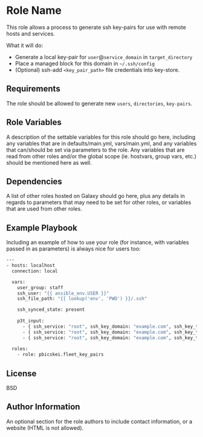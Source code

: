 Role Name
=========

This role allows a process to generate ssh key-pairs for use with remote hosts and services.

What it will do:

* Generate a local key-pair for `user`@`service_domain` in `target_directory`
* Place a managed block for this domain in `~/.ssh/config`
* (Optional) ssh-add `<key_pair_path>` file credentials into key-store.

Requirements
------------

The role should be allowed to generate new `users`, `directories`, `key-pairs`.

Role Variables
--------------

A description of the settable variables for this role should go here, including any variables that are in defaults/main.yml, vars/main.yml, and any variables that can/should be set via parameters to the role. Any variables that are read from other roles and/or the global scope (ie. hostvars, group vars, etc.) should be mentioned here as well.

Dependencies
------------

A list of other roles hosted on Galaxy should go here, plus any details in regards to parameters that may need to be set for other roles, or variables that are used from other roles.

Example Playbook
----------------

Including an example of how to use your role (for instance, with variables passed in as parameters) is always nice for users too:

```bash
---
- hosts: localhost
  connection: local

  vars:
    user_group: staff
    ssh_user: "{{ ansible_env.USER }}"
    ssh_file_path: "{{ lookup('env', 'PWD') }}/.ssh"

    ssh_synced_state: present
    
    p3t_input:
      - { ssh_service: "root", ssh_key_domain: "example.com", ssh_key_type: "rsa", ssh_key_bits: 4096, environment: "ansible/local", ssh_passphrase: "", state: "{{ ssh_synced_state }}" }
      - { ssh_service: "root", ssh_key_domain: "example.com", ssh_key_type: "rsa", ssh_key_bits: 4096, environment: "ansible/local/user", ssh_passphrase: "", state: "{{ ssh_synced_state }}" }
      - { ssh_service: "root", ssh_key_domain: "example.com", ssh_key_type: "rsa", ssh_key_bits: 4096, environment: "ansible/local/service", ssh_passphrase: "", state: "{{ ssh_synced_state }}" }
   
  roles:
    - role: pbicskei.fleet_key_pairs
```

License
-------

BSD

Author Information
------------------

An optional section for the role authors to include contact information, or a website (HTML is not allowed).
